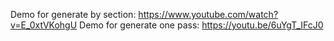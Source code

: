 Demo for generate by section: https://www.youtube.com/watch?v=E_0xtVKohgU
Demo for generate one pass: https://youtu.be/6uYgT_IFcJ0
